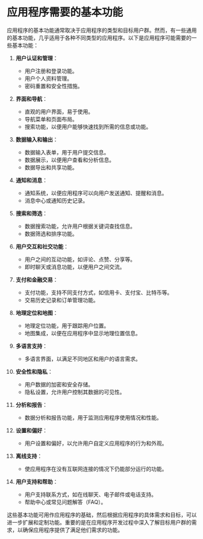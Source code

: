 ﻿# 应用程序需要的基本功能
应用程序的基本功能通常取决于应用程序的类型和目标用户群。然而，有一些通用的基本功能，几乎适用于各种不同类型的应用程序。以下是应用程序可能需要的一些基本功能：

1. **用户认证和管理**：
   - 用户注册和登录功能。
   - 用户个人资料管理。
   - 密码重置和安全性措施。

2. **界面和导航**：
   - 直观的用户界面，易于使用。
   - 导航菜单和页面布局。
   - 搜索功能，以便用户能够快速找到所需的信息或功能。

3. **数据输入和输出**：
   - 数据输入表单，用于用户提交信息。
   - 数据展示，以便用户查看和分析信息。
   - 数据导出和共享功能。

4. **通知和消息**：
   - 通知系统，以便应用程序可以向用户发送通知、提醒和消息。
   - 消息中心或通知历史记录。

5. **搜索和筛选**：
   - 数据搜索功能，允许用户根据关键词查找信息。
   - 数据筛选和排序功能。

6. **用户交互和社交功能**：
   - 用户之间的互动功能，如评论、点赞、分享等。
   - 即时聊天或消息功能，以便用户之间交流。

7. **支付和金融交易**：
   - 支付功能，支持不同支付方式，如信用卡、支付宝、比特币等。
   - 交易历史记录和订单管理功能。

8. **地理定位和地图**：
   - 地理定位功能，用于跟踪用户位置。
   - 地图集成，以便在应用程序中显示地理位置信息。

9. **多语言支持**：
   - 多语言界面，以满足不同地区和用户的语言需求。

10. **安全性和隐私**：
    - 用户数据的加密和安全存储。
    - 隐私设置，允许用户控制其数据的可见性。

11. **分析和报告**：
    - 数据分析和报告功能，用于监测应用程序使用情况和性能。

12. **设置和偏好**：
    - 用户设置和偏好，以允许用户自定义应用程序的行为和外观。

13. **离线支持**：
    - 使应用程序在没有互联网连接的情况下仍能部分运行的功能。

14. **用户支持和帮助**：
    - 用户支持联系方式，如在线聊天、电子邮件或电话支持。
    - 帮助中心或常见问题解答（FAQ）。

这些基本功能可用作应用程序的基础，然后根据应用程序的具体需求和目标，可以进一步扩展和定制功能。重要的是在应用程序开发过程中深入了解目标用户群的需求，以确保应用程序提供了满足他们需求的功能。
